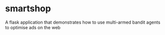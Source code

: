 # smartshop
A flask application that demonstrates how to use multi-armed bandit agents to optimise ads on the web

